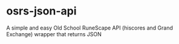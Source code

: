# osrs-json-api
A simple and easy Old School RuneScape API (hiscores and Grand Exchange) wrapper that returns JSON
